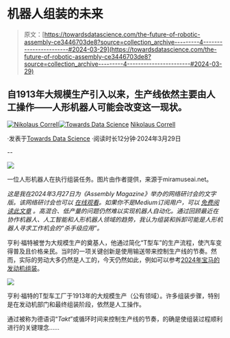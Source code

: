 # 机器人组装的未来

> 原文：[https://towardsdatascience.com/the-future-of-robotic-assembly-ce3446703de8?source=collection_archive---------4-----------------------#2024-03-29](https://towardsdatascience.com/the-future-of-robotic-assembly-ce3446703de8?source=collection_archive---------4-----------------------#2024-03-29)

## 自1913年大规模生产引入以来，生产线依然主要由人工操作——人形机器人可能会改变这一现状。

[](https://medium.com/@nikolaus.correll?source=post_page---byline--ce3446703de8--------------------------------)[![Nikolaus Correll](../Images/948c44fe797b8057e20b39023c30027b.png)](https://medium.com/@nikolaus.correll?source=post_page---byline--ce3446703de8--------------------------------)[](https://towardsdatascience.com/?source=post_page---byline--ce3446703de8--------------------------------)[![Towards Data Science](../Images/a6ff2676ffcc0c7aad8aaf1d79379785.png)](https://towardsdatascience.com/?source=post_page---byline--ce3446703de8--------------------------------) [Nikolaus Correll](https://medium.com/@nikolaus.correll?source=post_page---byline--ce3446703de8--------------------------------)

·发表于[Towards Data Science](https://towardsdatascience.com/?source=post_page---byline--ce3446703de8--------------------------------) ·阅读时长12分钟·2024年3月29日

--

![](../Images/ce3496a7d84c8c1299fc08d5b2e45163.png)

一位人形机器人在执行组装任务。图片由作者提供，来源于miramuseai.net。

*这是我在2024年3月27日为《Assembly Magazine》举办的网络研讨会的文字版。该网络研讨会也可以* [*在线观看*](https://www.assemblymag.com/events/7035-the-future-of-robotic-assembly)*。如果你不是Medium订阅用户，可以* [*免费阅读此文章*](https://medium.com/towards-data-science/the-future-of-robotic-assembly-ce3446703de8?sk=e5d2b10f877383d1146a1d03689b3928) *。高混合、低产量的问题仍然难以实现机器人自动化。通过回顾最近在协作机器人、人工智能和人形机器人领域的趋势，我认为组装和拆卸可能是人形机器人寻求工作机会的“杀手级应用”。*

亨利·福特被誉为大规模生产的奠基人，他通过简化“T型车”的生产流程，使汽车变得普及且价格亲民。当时的一项关键创新是使用输送带来控制生产线的节奏。然而，实际的劳动大多仍然是人工的，今天仍然如此，例如可以参考[2024年宝马的发动机组装](https://www.bmwgroup-werke.com/en/produktion/engine-assembly.html)。

![](../Images/bced27882a8e36b54f21090104faeeaf.png)

亨利·福特的T型车工厂于1913年的大规模生产（公有领域）。许多组装步骤，特别是在发动机部门和最终组装阶段，依然是人工操作。

通过被称为德语词“*Takt*”或循环时间来控制生产线的节奏，的确是使组装过程顺利进行的关键理念……
